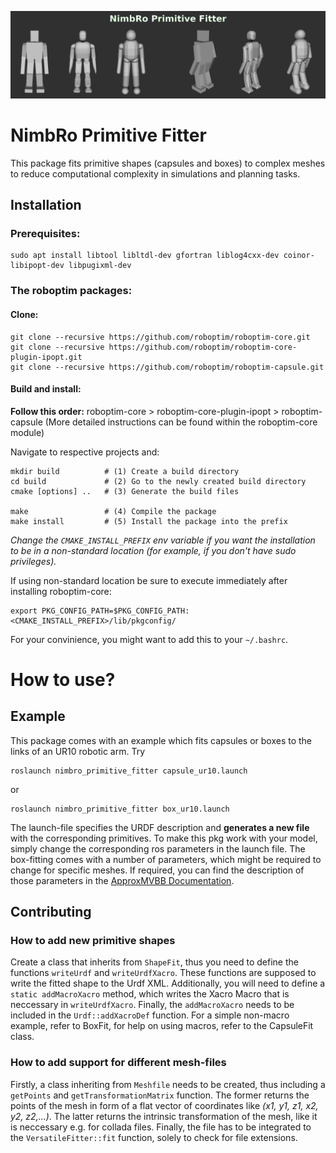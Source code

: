 ![alt text](misc/teaser_full.jpg?raw=true)
# NimbRo Primitive Fitter
This package fits primitive shapes (capsules and boxes) to complex meshes to reduce computational complexity in simulations and planning tasks. 
## Installation
### Prerequisites:

```
sudo apt install libtool libltdl-dev gfortran liblog4cxx-dev coinor-libipopt-dev libpugixml-dev
```

### The roboptim packages:
#### Clone: 
```
git clone --recursive https://github.com/roboptim/roboptim-core.git
git clone --recursive https://github.com/roboptim/roboptim-core-plugin-ipopt.git
git clone --recursive https://github.com/roboptim/roboptim-capsule.git
```

#### Build and install:
**Follow this order:**  roboptim-core > roboptim-core-plugin-ipopt > roboptim-capsule
(More detailed instructions can be found within the roboptim-core module)

Navigate to respective projects and: 
```
mkdir build          # (1) Create a build directory
cd build             # (2) Go to the newly created build directory
cmake [options] ..   # (3) Generate the build files

make                 # (4) Compile the package
make install         # (5) Install the package into the prefix 
```
*Change the `CMAKE_INSTALL_PREFIX` env variable if you want the installation to be in a non-standard location (for example, if you don't have sudo privileges).*

If using non-standard location be sure to execute immediately after installing roboptim-core:

```
export PKG_CONFIG_PATH=$PKG_CONFIG_PATH:<CMAKE_INSTALL_PREFIX>/lib/pkgconfig/
```
For your convinience, you might want to add this to your `~/.bashrc`. 

# How to use?

## Example
This package comes with an example which fits capsules or boxes to the links of an UR10 robotic arm. Try 
```
roslaunch nimbro_primitive_fitter capsule_ur10.launch
```
or 
```
roslaunch nimbro_primitive_fitter box_ur10.launch
```
The launch-file specifies the URDF description and **generates a new file** with the corresponding primitives. 
To make this pkg work with your model, simply change the corresponding ros parameters in the launch file. 
The box-fitting comes with a number of parameters, which might be required to change for specific meshes. If required, you can find the description of those parameters in the [ApproxMVBB Documentation](https://github.com/gabyx/ApproxMVBB/).

## Contributing
### How to add new primitive shapes

Create a class that inherits from `ShapeFit`, thus you need to define the functions `writeUrdf` and `writeUrdfXacro`. 
These functions are supposed to write the fitted shape to the Urdf XML. 
Additionally, you will need to define a `static addMacroXacro` method, which writes the Xacro Macro that is neccessary in `writeUrdfXacro`.
Finally, the `addMacroXacro` needs to be included in the `Urdf::addXacroDef` function. 
For a simple non-macro example, refer to BoxFit, for help on using macros, refer to the CapsuleFit class. 

### How to add support for different mesh-files

Firstly, a class inheriting from `Meshfile` needs to be created, thus including a `getPoints` and `getTransformationMatrix` function.
The former returns the points of the mesh in form of a flat vector of coordinates like *(x1, y1, z1, x2, y2, z2,...)*. 
The latter returns the intrinsic transformation of the mesh, like it is neccessary e.g. for collada files. 
Finally, the file has to be integrated to the `VersatileFitter::fit` function, solely to check for file extensions.

